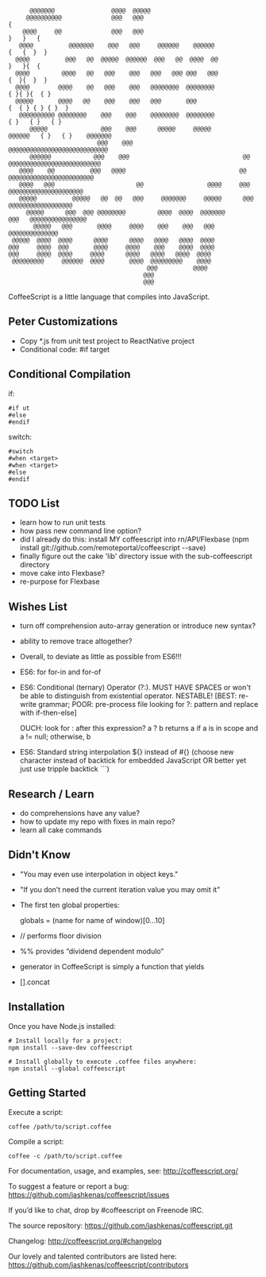 ```
      @@@@@@@                @@@@  @@@@@
     @@@@@@@@@@              @@@   @@@                                           {
    @@@@     @@              @@@   @@@                                        }   }   {
   @@@@          @@@@@@@    @@@   @@@     @@@@@@    @@@@@@                   {   {  }  }
  @@@@          @@@   @@  @@@@@  @@@@@@  @@@   @@  @@@@  @@                   }   }{  {
  @@@@         @@@@   @@   @@@    @@@   @@@   @@@ @@@   @@@                  {  }{  }  }
  @@@@        @@@@    @@   @@@    @@@   @@@@@@@@  @@@@@@@@                  { }{ }{  { }
  @@@@@       @@@@   @@    @@@    @@@   @@@       @@@                     {  { } { } { }  }
   @@@@@@@@@@ @@@@@@@@    @@@    @@@    @@@@@@@@  @@@@@@@@                 { }   { }   { }
      @@@@@               @@@    @@@      @@@@@     @@@@@           @@@@@@   { }   { }    @@@@@@@
                         @@@    @@@                                 @@@@@@@@@@@@@@@@@@@@@@@@@@@@
      @@@@@@            @@@    @@@                                @@ @@@@@@@@@@@@@@@@@@@@@@@@@@
   @@@@    @@          @@@   @@@@                                @@   @@@@@@@@@@@@@@@@@@@@@@@@
   @@@@   @@@                       @@                  @@@@     @@@   @@@@@@@@@@@@@@@@@@@@@
   @@@@@          @@@@@   @@  @@   @@@     @@@@@@@     @@@@@      @@@    @@@@@@@@@@@@@@@@@@
     @@@@@      @@@  @@@ @@@@@@@@         @@@@  @@@@  @@@@@@@       @@@   @@@@@@@@@@@@@@@@
       @@@@@   @@@       @@@@     @@@@    @@@    @@@   @@@                 @@@@@@@@@@@@@@
 @@@@@  @@@@  @@@@      @@@@      @@@@   @@@@   @@@@  @@@@
@@@     @@@@  @@@       @@@@     @@@@    @@@    @@@@  @@@@
@@@     @@@@  @@@@     @@@@      @@@@   @@@@   @@@@  @@@@
 @@@@@@@@@     @@@@@@  @@@@       @@@@  @@@@@@@@@    @@@@
                                       @@@          @@@@
                                      @@@
                                      @@@
```

CoffeeScript is a little language that compiles into JavaScript.

## Peter Customizations

- Copy *.js from unit test project to ReactNative project
- Conditional code: #if target

## Conditional Compilation

if:

    #if ut
    #else
    #endif

switch:

    #switch
    #when <target>
    #when <target>
    #else
    #endif

## TODO List

- learn how to run unit tests
- how pass new command line option?
- did I already do this: install MY coffeescript into rn/API/Flexbase (npm install git://github.com/remoteportal/coffeescript --save)
- finally figure out the cake 'lib' directory issue with the sub-coffeescript directory
- move cake into Flexbase?
- re-purpose for Flexbase

## Wishes List

- turn off comprehension auto-array generation or introduce new syntax?
- ability to remove trace altogether?
- Overall, to deviate as little as possible from ES6!!!
- ES6: for for-in and for-of
- ES6: Conditional (ternary) Operator (?:).  MUST HAVE SPACES or won't be able to distinguish from existential operator.  NESTABLE! [BEST: re-write grammar; POOR: pre-process file looking for ?: pattern and replace with if-then-else]

    OUCH: look for : after this expression?
    a ? b	returns a if a is in scope and a != null; otherwise, b

- ES6: Standard string interpolation ${} instead of #{} (choose new character instead of backtick for embedded JavaScript OR better yet just use tripple backtick ```)

## Research / Learn

- do comprehensions have any value?
- how to update my repo with fixes in main repo?
- learn all cake commands

## Didn't Know

- "You may even use interpolation in object keys."
- "If you don’t need the current iteration value you may omit it"
- The first ten global properties:

    globals = (name for name of window)[0...10]

- // performs floor division
- %% provides “dividend dependent modulo”
- generator in CoffeeScript is simply a function that yields
- [].concat

## Installation

Once you have Node.js installed:

```shell
# Install locally for a project:
npm install --save-dev coffeescript

# Install globally to execute .coffee files anywhere:
npm install --global coffeescript
```

## Getting Started

Execute a script:

```shell
coffee /path/to/script.coffee
```

Compile a script:

```shell
coffee -c /path/to/script.coffee
```

For documentation, usage, and examples, see: http://coffeescript.org/

To suggest a feature or report a bug: https://github.com/jashkenas/coffeescript/issues

If you’d like to chat, drop by #coffeescript on Freenode IRC.

The source repository: https://github.com/jashkenas/coffeescript.git

Changelog: http://coffeescript.org/#changelog

Our lovely and talented contributors are listed here: https://github.com/jashkenas/coffeescript/contributors
